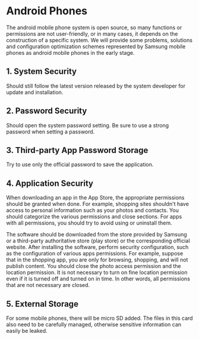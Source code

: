 # Android Phones

The android mobile phone system is open source, so many functions or permissions are not user-friendly, or in many cases, it depends on the construction of a specific system. We will provide some problems, solutions and configuration optimization schemes represented by Samsung mobile phones as android mobile phones in the early stage.

## 1. System Security

Should still follow the latest version released by the system developer for update and installation.

## 2. Password Security

Should open the system password setting. Be sure to use a strong password when setting a password.

## 3. Third-party App Password Storage

Try to use only the official password to save the application.

## 4. Application Security

When downloading an app in the App Store, the appropriate permissions should be granted when done. For example, shopping sites shouldn't have access to personal information such as your photos and contacts. You should categorize the various permissions and close sections. For apps with all permissions, you should try to avoid using or uninstall them.

The software should be downloaded from the store provided by Samsung or a third-party authoritative store (play store) or the corresponding official website. After installing the software, perform security configuration, such as the configuration of various apps permissions. For example, suppose that in the shopping app, you are only for browsing, shopping, and will not publish content. You should close the photo access permission and the location permission. It is not necessary to turn on fine location permission even if it is turned off and turned on in time. In other words, all permissions that are not necessary are closed.

## 5. External Storage

For some mobile phones, there will be micro SD added. The files in this card also need to be carefully managed, otherwise sensitive information can easily be leaked.
